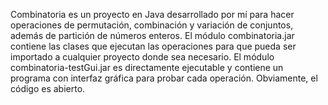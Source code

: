 Combinatoria es un proyecto en Java desarrollado por mí para hacer operaciones de permutación, combinación y variación de conjuntos, además de partición de números enteros. 
El módulo combinatoria.jar contiene las clases que ejecutan las operaciones para que pueda ser importado a cualquier proyecto donde sea necesario. 
El módulo combinatoria-testGui.jar es directamente ejecutable y contiene un programa con interfaz gráfica para probar cada operación.
Obviamente, el código es abierto.
